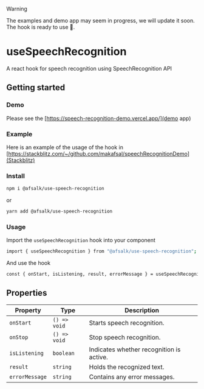 > [!WARNING]  
> The examples and demo app may seem in progress, we will update it soon. The hook is ready to use 🥳.

# useSpeechRecognition
A react hook for speech recognition using SpeechRecognition API

## Getting started

### Demo
Please see the [https://speech-recognition-demo.vercel.app/](demo app)

### Example
Here is an example of the usage of the hook in [https://stackblitz.com/~/github.com/makafsal/speechRecognitionDemo](Stackblitz)

### Install
```sh
npm i @afsalk/use-speech-recognition
```
or 
```sh
yarn add @afsalk/use-speech-recognition
```

### Usage
Import the `useSpeechRecognition` hook into your component

```sh
import { useSpeechRecognition } from "@afsalk/use-speech-recognition";
```

And use the hook

```sh
const { onStart, isListening, result, errorMessage } = useSpeechRecognition();
```

## Properties

| **Property**    | **Type**     | **Description** |
|---------------|------------|----------------|
| `onStart`     | `() => void` | Starts speech recognition. |
| `onStop`     | `() => void` | Stop speech recognition. |
| `isListening` | `boolean` | Indicates whether recognition is active. |
| `result`      | `string` | Holds the recognized text. |
| `errorMessage` | `string` | Contains any error messages. |
